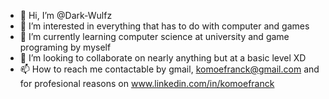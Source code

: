 - 👋 Hi, I’m @Dark-Wulfz
- 👀 I’m interested in everything that has to do with computer and games
- 🌱 I’m currently learning computer science at university and game programing by myself
- 💞️ I’m looking to collaborate on nearly anything but at a basic level XD
- 📫 How to reach me contactable by gmail, komoefranck@gmail.com and for profesional reasons on www.linkedin.com/in/komoefranck


<!---
Dark-Wulfz/Dark-Wulfz is a ✨ special ✨ repository because its `README.md` (this file) appears on your GitHub profile.
You can click the Preview link to take a look at your changes.
--->
